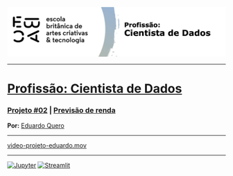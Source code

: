 <img src="https://raw.githubusercontent.com/EduardoQuero/Profissao-Cientista-de-Dados/main/Cientista%20de%20Dados/ebac-course-utils/media/logo/ebac_logo-data_science.png" alt="ebac-logo">

---

# [**Profissão: Cientista de Dados**](https://github.com/EduardoQuero/Profissao-Cientista-de-Dados)
### [**Projeto #02**](https://github.com/EduardoQuero/previsao-renda/blob/main/ebac-projeto02-previsao_eduardo-quero.ipynb) | [Previsão de renda](https://eduardo-quero-ebac-projeto02-previsao-renda.streamlit.app/)

**Por:** [Eduardo Quero](https://www.linkedin.com/in/eduardo-quero/)<br>
<!-- **Data:** 08 de Novembro de 2023.<br> -->

---

[video-projeto-eduardo.mov](https://github.com/EduardoQuero/previsao-renda/blob/main/streamlit-Projeto_eduardo.mov)

---

[![Jupyter](https://img.shields.io/badge/Jupyter-F37626.svg?&logo=Jupyter&logoColor=white)](hhttps://github.com/EduardoQuero/previsao-renda/blob/main/ebac-projeto02-previsao_eduardo-quero.ipynb)
[![Streamlit](https://img.shields.io/badge/Streamlit-FF4B4B?logo=Streamlit&logoColor=white)](https://eduardo-quero-ebac-projeto02-previsao-renda.streamlit.app/)
